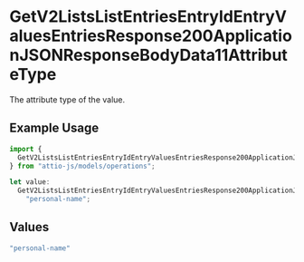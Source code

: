 # GetV2ListsListEntriesEntryIdEntryValuesEntriesResponse200ApplicationJSONResponseBodyData11AttributeType

The attribute type of the value.

## Example Usage

```typescript
import {
  GetV2ListsListEntriesEntryIdEntryValuesEntriesResponse200ApplicationJSONResponseBodyData11AttributeType,
} from "attio-js/models/operations";

let value:
  GetV2ListsListEntriesEntryIdEntryValuesEntriesResponse200ApplicationJSONResponseBodyData11AttributeType =
    "personal-name";
```

## Values

```typescript
"personal-name"
```